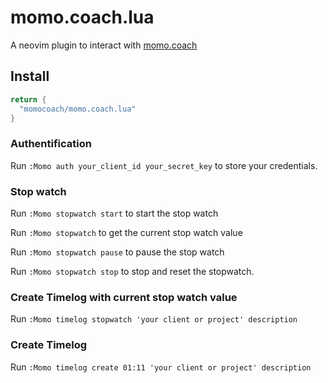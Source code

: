 # momo.coach.lua

A neovim plugin to interact with [momo.coach](https://momo.coach)

## Install


``` lua
return {
  "momocoach/momo.coach.lua"
}
```

### Authentification

Run `:Momo auth your_client_id your_secret_key` to store your credentials.

### Stop watch

Run `:Momo stopwatch start` to start the stop watch

Run `:Momo stopwatch` to get the current stop watch value

Run `:Momo stopwatch pause` to pause the stop watch

Run `:Momo stopwatch stop` to stop and reset the stopwatch.

### Create Timelog with current stop watch value

Run `:Momo timelog stopwatch 'your client or project' description`

### Create Timelog

Run `:Momo timelog create 01:11 'your client or project' description`

